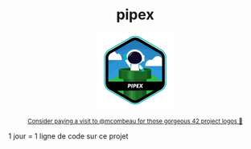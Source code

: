 <h1 align="center">pipex</h1>

<p align="center">
  <img src="https://github.com/mcombeau/mcombeau/blob/main/42_badges/pipexe.png" />
</p>

<div style="text-align: center;">
  <small>
    <a href="https://github.com/mcombeau">Consider paying a visit to @mcombeau for those gorgeous 42 project logos 🤌</a>
  </small>
</div>

1 jour = 1 ligne de code sur ce projet
